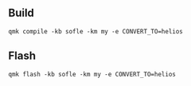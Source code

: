 ## Build

```
qmk compile -kb sofle -km my -e CONVERT_TO=helios
```
## Flash
```
qmk flash -kb sofle -km my -e CONVERT_TO=helios
```
